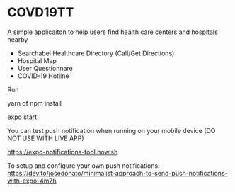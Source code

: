 # COVD19TT

A simple applicaiton to help users find health care centers and hospitals nearby

* Searchabel Healthcare Directory (Call/Get Directions)
* Hospital Map
* User Questionnare
* COVID-19 Hotline

Run

yarn of npm install

expo start

You can test push notification when running on your mobile device (DO NOT USE WITH LIVE APP)

https://expo-notifications-tool.now.sh

To setup and configure your own push notifications:
https://dev.to/josedonato/minimalist-approach-to-send-push-notifications-with-expo-4m7h
